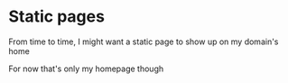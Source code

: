 # Static pages

From time to time, I might want a static page to show up on my domain's home

For now that's only my homepage though
